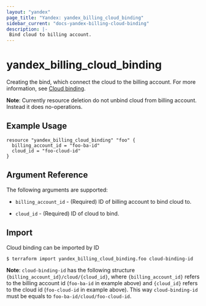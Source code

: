```yaml
---
layout: "yandex"
page_title: "Yandex: yandex_billing_cloud_binding"
sidebar_current: "docs-yandex-billing-cloud-binding"
description: |-
 Bind cloud to billing account.
---
```


# yandex\_billing\_cloud\_binding

Creating the bind, which connect the cloud to the billing account.
For more information, see [Cloud binding](https://cloud.yandex.ru/docs/billing/operations/pin-cloud).

**Note**: Currently resource deletion do not unbind cloud from billing account. Instead it does no-operations.

## Example Usage

```hcl
resource "yandex_billing_cloud_binding" "foo" {
  billing_account_id = "foo-ba-id"
  cloud_id = "foo-cloud-id"
}
```

## Argument Reference

The following arguments are supported:

* `billing_account_id` - (Required) ID of billing account to bind cloud to.

* `cloud_id` - (Required) ID of cloud to bind.

## Import

Cloud binding can be imported by ID

```
$ terraform import yandex_billing_cloud_binding.foo cloud-binding-id
```

**Note**: `cloud-binding-id` has the following structure `{billing_account_id}/cloud/{cloud_id}`, 
where `{billing_account_id}` refers to the billing account id (`foo-ba-id` in example above) 
and `{cloud_id}` refers to the cloud id (`foo-cloud-id` in example above).
This way `cloud-binding-id` must be equals to `foo-ba-id/cloud/foo-cloud-id`.
